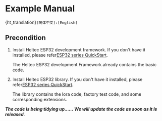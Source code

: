 # Example Manual

{ht_translation}`[简体中文]:[English]`

## Precondition

1. Install Heltec ESP32 development framework. If you don't have it installed, please refer[ESP32 series QuickStart](https://docs.heltec.org/en/node/esp32/esp32_general_docs/quick_start.html#).

   The Heltec ESP32 development Framework already contains the basic code.

2. Install Heltec ESP32 library. If you don't have it installed, please refer[ESP32 series QuickStart](https://docs.heltec.org/en/node/esp32/esp32_general_docs/quick_start.html#).

   The library contains the lora code, factory test code, and some corresponding extensions.

***The code is being tidying up...... We will update the code as soon as it is released***.
